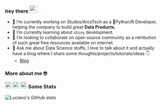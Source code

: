 ### hey there <img src="https://media.giphy.com/media/hvRJCLFzcasrR4ia7z/giphy.gif" width="25px">

- 🔭 I’m currently working on Studos/ArcoTech as a 🐍Python/R Developer, helping the company to build great **Data Products.**
- 🌱 I’m currently learning about `shiny` development.
- 👯 I’m looking to collaborate on open source community as a retribution of such great free resources available on internet.  
- 💬 Ask me about Data Science stuffs, I love to talk about it and actually have a blog where I share some thoughts/projects/tutorials/ideas 👇:
  - [Blog](https://www.lobdata.com.br)

### More about me 🤓

<a href="https://twitter.com/Luciano_Bats3">
  <img align="left" alt="Luciano B | Twitter" width="22px" src="https://raw.githubusercontent.com/peterthehan/peterthehan/master/assets/twitter.svg" />
</a>
<a href="https://www.linkedin.com/in/lucianobatistads/">
  <img align="left" alt="Luciano's LinkedIN" width="22px" src="https://raw.githubusercontent.com/peterthehan/peterthehan/master/assets/linkedin.svg" />
</a>
<a href="https://open.spotify.com/user/731pr635y3tksh96r18sr7myn?si=d3a0676515d44e83">
  <img align="left" alt="Luciano's Spotify" width="22px" src="https://raw.githubusercontent.com/peterthehan/peterthehan/master/assets/spotify.svg" />
</a>


### Some Stats


![Luciano's GitHub stats](https://github-readme-stats.vercel.app/api?username=LucianoBatista&show_icons=true&theme=radical)
